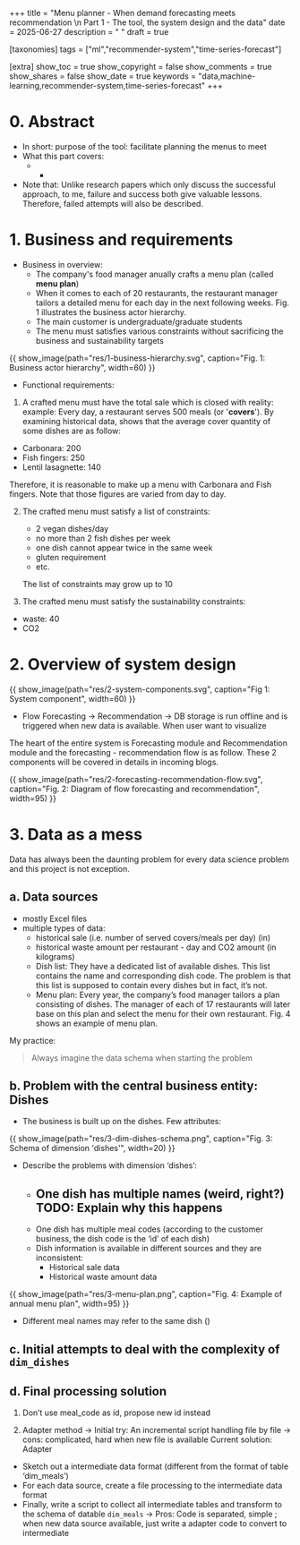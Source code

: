 +++
title = "Menu planner - When demand forecasting meets recommendation \n Part 1 - The tool, the system design and the data"
date = 2025-06-27
description = " "
draft = true

[taxonomies]
tags = ["ml","recommender-system","time-series-forecast"]


[extra]
show_toc = true
show_copyright = false
show_comments = true
show_shares = false
show_date = true
keywords = "data,machine-learning,recommender-system,time-series-forecast"
+++

# 0. Abstract

- In short: purpose of the tool: facilitate planning the menus to meet
- What this part covers:
  - -
- Note that: Unlike research papers which only discuss the successful approach, to me, failure and success both give valuable lessons. Therefore, failed attempts will also be described.

# 1. Business and requirements

- Business in overview:
  - The company's food manager anually crafts a menu plan (called **menu plan**)
  - When it comes to each of 20 restaurants, the restaurant manager tailors a detailed menu for each day in the next following weeks. Fig. 1 illustrates the business actor hierarchy.
  - The main customer is undergraduate/graduate students
  - The menu must satisfies various constraints without sacrificing the business and sustainability targets

{{ show_image(path="res/1-business-hierarchy.svg", caption="Fig. 1: Business actor hierarchy", width=60) }}

- Functional requirements:

1.  A crafted menu must have the total sale which is closed with reality:
    example: Every day, a restaurant serves 500 meals (or '**covers**'). By examining historical data, shows that the average cover quantity of some dishes are as follow:

- Carbonara: 200
- Fish fingers: 250
- Lentil lasagnette: 140

Therefore, it is reasonable to make up a menu with Carbonara and Fish fingers. Note that those figures are varied from day to day.

2.  The crafted menu must satisfy a list of constraints:

    - 2 vegan dishes/day
    - no more than 2 fish dishes per week
    - one dish cannot appear twice in the same week
    - gluten requirement
    - etc.

    The list of constraints may grow up to 10

3.  The crafted menu must satisfy the sustainability constraints:

- waste: 40
- CO2

# 2. Overview of system design

{{ show_image(path="res/2-system-components.svg", caption="Fig 1: System component", width=60) }}

- Flow Forecasting → Recommendation → DB storage is run offline and is triggered when new data is available. When user want to visualize

The heart of the entire system is Forecasting module and Recommendation module and the forecasting - recommendation flow is as follow. These 2 components will be covered in details in incoming blogs.

{{ show_image(path="res/2-forecasting-recommendation-flow.svg", caption="Fig. 2: Diagram of flow forecasting and recommendation", width=95) }}

# 3. Data as a mess

Data has always been the daunting problem for every data science problem and this project is not exception.

## a. Data sources

- mostly Excel files
- multiple types of data:
  - historical sale (i.e. number of served covers/meals per day) (in)
  - historical waste amount per restaurant - day and CO2 amount (in kilograms)
  - Dish list: They have a dedicated list of available dishes. This list contains the name and corresponding dish code. The problem is that this list is supposed to contain every dishes but in fact, it’s not.
  - Menu plan: Every year, the company’s food manager tailors a plan consisting of dishes. The manager of each of 17 restaurants will later base on this plan and select the menu for their own restaurant. Fig. 4 shows an example of menu plan.

My practice:

> Always imagine the data schema when starting the problem

## b. Problem with the central business entity: Dishes

- The business is built up on the dishes. Few attributes:

{{ show_image(path="res/3-dim-dishes-schema.png", caption="Fig. 3: Schema of dimension 'dishes'", width=20) }}

- Describe the problems with dimension ‘dishes’:

  - One dish has multiple names (weird, right?)
    TODO: Explain why this happens
    -
  - One dish has multiple meal codes (according to the customer business, the dish code is the ‘id’ of each dish)
  - Dish information is available in different sources and they are inconsistent:
    - Historical sale data
    - Historical waste amount data

{{ show_image(path="res/3-menu-plan.png", caption="Fig. 4: Example of annual menu plan", width=95) }}

- Different meal names may refer to the same dish ()

## c. Initial attempts to deal with the complexity of `dim_dishes`

## d. Final processing solution

1. Don’t use meal_code as id, propose new id instead

2. Adapter method
   -> Initial try:
   An incremental script handling file by file → cons: complicated, hard when new file is available
   Current solution: Adapter

- Sketch out a intermediate data format (different from the format of table ‘dim_meals’)
- For each data source, create a file processing to the intermediate data format
- Finally, write a script to collect all intermediate tables and transform to the schema of datable `dim_meals`
  → Pros: Code is separated, simple ; when new data source available, just write a adapter code to convert to intermediate

